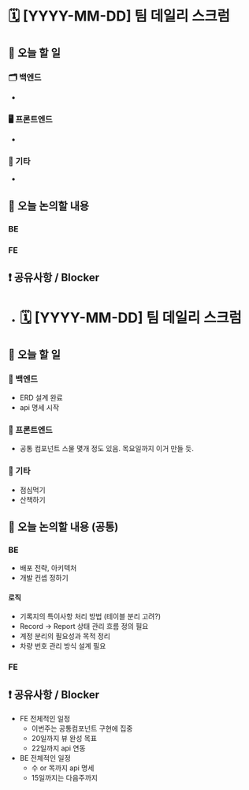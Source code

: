 # 🗓️ [YYYY-MM-DD] 팀 데일리 스크럼

## 📌 오늘 할 일
### 🗂️ 백엔드
- 

### 🖥️ 프론트엔드
- 

### 🧩 기타
- 

## 💬 오늘 논의할 내용

### BE

### FE

## ❗ 공유사항 / Blocker
- # 🗓️ [YYYY-MM-DD] 팀 데일리 스크럼

## 📌 오늘 할 일
### 🔧 백엔드
- ERD 설계 완료
- api 명세 시작

### 🎨 프론트엔드
- 공통 컴포넌트 스물 몇개 정도 있음. 목요일까지 이거 만들 듯.

### 🧩 기타
- 점심먹기
- 산책하기

## 💬 오늘 논의할 내용 (공통)

### BE
- 배포 전략, 아키텍처
- 개발 컨셉 정하기
#### 로직
- 기록지의 특이사항 처리 방법 (테이블 분리 고려?)
- Record → Report 상태 관리 흐름 정의 필요
- 계정 분리의 필요성과 목적 정리
- 차량 번호 관리 방식 설계 필요

### FE

## ❗ 공유사항 / Blocker
- FE 전체적인 일정
  - 이번주는 공통컴포넌트 구현에 집중
  - 20일까지 뷰 완성 목표
  - 22일까지 api 연동
- BE 전체적인 일정
  - 수 or 목까지 api 명세
  - 15일까지는 다음주까지